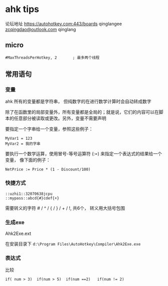 # ahk tips
论坛地址  https://autohotkey.com:443/boards  qinglangee  zcqingdao@outlook.com  qinglang

## micro

	#MaxThreadsPerHotkey, 2       ; 最多两个线程
## 常用语句

### 变量
ahk 所有的变量都是字符串， 但纯数字的在进行数学计算时会自动转成数字

除了在函数里的局部变量外，所有变量都是全局的；就是说，它们的内容可以在脚本的任意部分被读取或更改。另外，变量不需要声明

要指定一个字串给一个变量，参照这些例子：

	MyVar1 = 123
	MyVar2 = 我的字串
 要执行一个数学运算，使用冒号-等号运算符 (:=) 来指定一个表达式的结果给一个变量， 像下面的例子：

	NetPrice := Price * (1 - Discount/100)
### 快捷方式

	::uzhi1::32070638jcpu
	::mypass::abcd{#}cdef{+}
需要转义的字符 # / ^ / { / } / + / !, 共6个， 转义用大括号包围 

### 生成exe
Ahk2Exe.ext

在安装目录下  `d:\Program Files\AutoHotkey\Compiler\Ahk2Exe.exe`
### 表达式
比较

	if( num > 3)  if(num > 5)  if(num ==2)   if(num != 2)